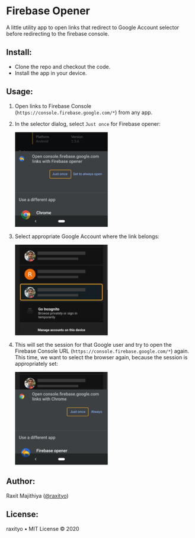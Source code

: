 # Firebase Opener

A little utility app to open links that redirect to Google Account selector before redirecting to the firebase console.

## Install:
- Clone the repo and checkout the code.
- Install the app in your device.


## Usage:
1. Open links to Firebase Console (`https://console.firebase.google.com/*`) from any app.
1. In the selector dialog, select `Just once` for Firebase opener:


    <img src="art/art_1.png" width=250>
1. Select appropriate Google Account where the link belongs:

    <img src="art/art_2.png" width=250>

1. This will set the session for that Google user and try to open the Firebase Console URL (`https://console.firebase.google.com/*`) again. This time, we want to select the browser again, because the session is appropriately set:

    <img src="art/art_3.png" width=250>


## Author:
Raxit Majithiya ([@raxityo](https://twitter.com/raxityo))

## License:
raxityo • MIT License © 2020
